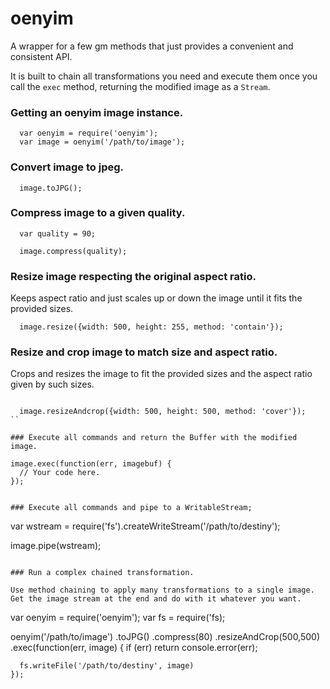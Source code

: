 # oenyim

A wrapper for a few gm methods that just provides a convenient and consistent API.

It is built to chain all transformations you need and execute them once you call the `exec` method, returning the modified image as a `Stream`.

### Getting an oenyim image instance.


```
  var oenyim = require('oenyim');
  var image = oenyim('/path/to/image');
```

### Convert image to jpeg.


```
  image.toJPG();
```

### Compress image to a given quality.


```
  var quality = 90;
  
  image.compress(quality);
```


### Resize image respecting the original aspect ratio.

Keeps aspect ratio and just scales up or down the image until it fits the provided sizes.

```
  image.resize({width: 500, height: 255, method: 'contain'});
```

### Resize and crop image to match size and aspect ratio.

Crops and resizes the image to fit the provided sizes and the aspect ratio given by such sizes.

```
  
  image.resizeAndcrop({width: 500, height: 500, method: 'cover'});
``

### Execute all commands and return the Buffer with the modified image.

```
	image.exec(function(err, imagebuf) {
	  // Your code here.
	});
```

### Execute all commands and pipe to a WritableStream;

```
  var wstream = require('fs').createWriteStream('/path/to/destiny');
  
  image.pipe(wstream);
```

### Run a complex chained transformation.

Use method chaining to apply many transformations to a single image. Get the image stream at the end and do with it whatever you want.

```
  var oenyim = require('oenyim');
  var fs = require('fs);
  
  oenyim('/path/to/image')
    .toJPG()
    .compress(80)
    .resizeAndCrop(500,500)
    .exec(function(err, image) {
  	  if (err) return console.error(err);
  	  
  	  fs.writeFile('/path/to/destiny', image)
    });
```